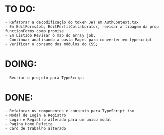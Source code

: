 # TO DO:

    - Refatorar a decodificação do token JWT em AuthContext.tsx
    - Em EditFormsJob, EditPerfilCollaborator, revisar a tipagem da prop functionForms como promise
    - Em ListJob Revisar o map do array job.
    - Continuar analisando a pasta Pages para converter em typescript
    - Verificar o consumo dos módulos do CSS;

# DOING:

    - Recriar o projeto para TypeScript

# DONE:

    - Refatorar os componentes e contexto para TypeScript tsx
    - Modal de Login e Registro
    - Login e Registro alterado para um unico modal
    - Pagina Home Refeita
    - Card de trabalho alterado
